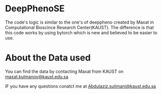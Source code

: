 # DeepPhenoSE
The code's logic is similar to the one's of deeppheno created by Maxat in Computational Bioscince Research Center(KAUST). The difference is that this code works by using bytorch which is new and believed to be easier to use.

# About the Data used
You can find the data by contacting Maxat from KAUST on maxat.kulmanov@kaust.edu.sa

IF you have any questions conatct me at Abdulaziz.sulimani@kaust.edu.sa


